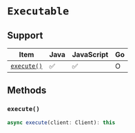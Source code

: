 # `Executable`

## Support

| Item | Java | JavaScript | Go
| - | - | - | - |
| [`execute()`](#execute) | ✅ | ✅ | O

## Methods

### `execute()`

```typescript
async execute(client: Client): this
```


